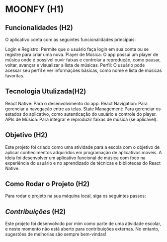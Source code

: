 # MOONFY (H1)

## Funcionalidades (H2)
O aplicativo conta com as seguintes funcionalidades principais:

Login e Registro: Permite que o usuário faça login em sua conta ou se registre para criar uma nova.
Player de Música: O app possui um player de música onde é possível ouvir faixas e controlar a reprodução, como pausar, voltar, avançar e visualizar a lista de músicas.
Perfil: O usuário pode acessar seu perfil e ver informações básicas, como nome e lista de músicas favoritas.

## Tecnologia Utulizada(H2)
React Native: Para o desenvolvimento do app.
React Navigation: Para gerenciar a navegação entre as telas.
State Management: Para gerenciar os estados do aplicativo, como autenticação do usuário e controle do player.
APIs de Música: Para integrar e reproduzir faixas de música (se aplicável).

## Objetivo (H2)
Este projeto foi criado como uma atividade para a escola com o objetivo de aplicar conhecimentos adquiridos em programação de aplicativos móveis. A ideia foi desenvolver um aplicativo funcional de música com foco na experiência do usuário e no aprendizado de técnicas e bibliotecas do React Native.

## Como Rodar o Projeto (H2)
Para rodar o projeto na sua máquina local, siga os seguintes passos:

## *Contribuições* (H2)
Este projeto foi desenvolvido por mim como parte de uma atividade escolar, e neste momento não está aberto para contribuições externas. No entanto, sugestões de melhorias são sempre bem-vindas!
